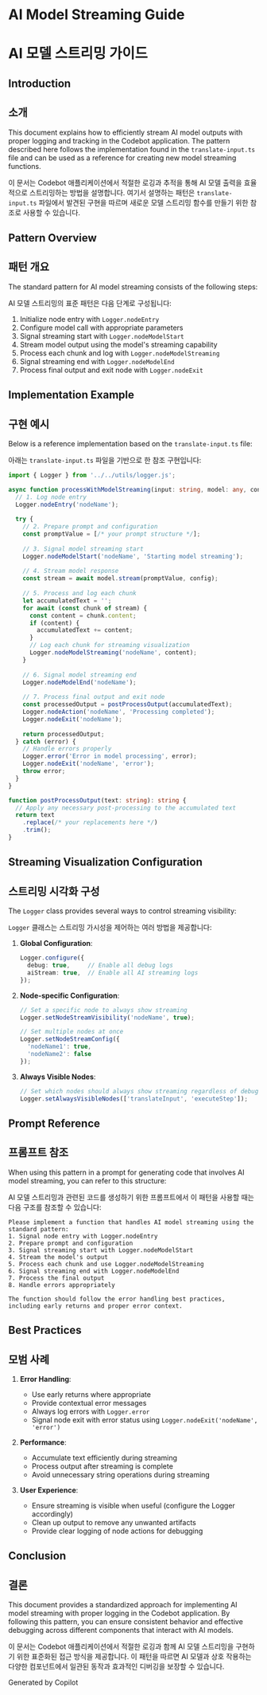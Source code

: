 # AI Model Streaming Guide
# AI 모델 스트리밍 가이드

## Introduction
## 소개

This document explains how to efficiently stream AI model outputs with proper logging and tracking in the Codebot application. The pattern described here follows the implementation found in the `translate-input.ts` file and can be used as a reference for creating new model streaming functions.

이 문서는 Codebot 애플리케이션에서 적절한 로깅과 추적을 통해 AI 모델 출력을 효율적으로 스트리밍하는 방법을 설명합니다. 여기서 설명하는 패턴은 `translate-input.ts` 파일에서 발견된 구현을 따르며 새로운 모델 스트리밍 함수를 만들기 위한 참조로 사용할 수 있습니다.

## Pattern Overview
## 패턴 개요

The standard pattern for AI model streaming consists of the following steps:

AI 모델 스트리밍의 표준 패턴은 다음 단계로 구성됩니다:

1. Initialize node entry with `Logger.nodeEntry`
2. Configure model call with appropriate parameters 
3. Signal streaming start with `Logger.nodeModelStart`
4. Stream model output using the model's streaming capability
5. Process each chunk and log with `Logger.nodeModelStreaming`
6. Signal streaming end with `Logger.nodeModelEnd`
7. Process final output and exit node with `Logger.nodeExit`

## Implementation Example
## 구현 예시

Below is a reference implementation based on the `translate-input.ts` file:

아래는 `translate-input.ts` 파일을 기반으로 한 참조 구현입니다:

```typescript
import { Logger } from '../../utils/logger.js';

async function processWithModelStreaming(input: string, model: any, config: any): Promise<string> {
  // 1. Log node entry
  Logger.nodeEntry('nodeName');
  
  try {
    // 2. Prepare prompt and configuration
    const promptValue = [/* your prompt structure */];
    
    // 3. Signal model streaming start
    Logger.nodeModelStart('nodeName', 'Starting model streaming');
    
    // 4. Stream model response
    const stream = await model.stream(promptValue, config);
    
    // 5. Process and log each chunk
    let accumulatedText = '';
    for await (const chunk of stream) {
      const content = chunk.content;
      if (content) {
        accumulatedText += content;
      }
      // Log each chunk for streaming visualization
      Logger.nodeModelStreaming('nodeName', content);
    }
    
    // 6. Signal model streaming end
    Logger.nodeModelEnd('nodeName');
    
    // 7. Process final output and exit node
    const processedOutput = postProcessOutput(accumulatedText);
    Logger.nodeAction('nodeName', 'Processing completed');
    Logger.nodeExit('nodeName');
    
    return processedOutput;
  } catch (error) {
    // Handle errors properly
    Logger.error('Error in model processing', error);
    Logger.nodeExit('nodeName', 'error');
    throw error;
  }
}

function postProcessOutput(text: string): string {
  // Apply any necessary post-processing to the accumulated text
  return text
    .replace(/* your replacements here */)
    .trim();
}
```

## Streaming Visualization Configuration
## 스트리밍 시각화 구성

The `Logger` class provides several ways to control streaming visibility:

`Logger` 클래스는 스트리밍 가시성을 제어하는 여러 방법을 제공합니다:

1. **Global Configuration**: 
   ```typescript
   Logger.configure({ 
     debug: true,     // Enable all debug logs
     aiStream: true,  // Enable all AI streaming logs
   });
   ```

2. **Node-specific Configuration**:
   ```typescript
   // Set a specific node to always show streaming
   Logger.setNodeStreamVisibility('nodeName', true);
   
   // Set multiple nodes at once
   Logger.setNodeStreamConfig({
     'nodeName1': true,
     'nodeName2': false
   });
   ```

3. **Always Visible Nodes**:
   ```typescript
   // Set which nodes should always show streaming regardless of debug mode
   Logger.setAlwaysVisibleNodes(['translateInput', 'executeStep']);
   ```

## Prompt Reference
## 프롬프트 참조

When using this pattern in a prompt for generating code that involves AI model streaming, you can refer to this structure:

AI 모델 스트리밍과 관련된 코드를 생성하기 위한 프롬프트에서 이 패턴을 사용할 때는 다음 구조를 참조할 수 있습니다:

```
Please implement a function that handles AI model streaming using the standard pattern:
1. Signal node entry with Logger.nodeEntry
2. Prepare prompt and configuration
3. Signal streaming start with Logger.nodeModelStart
4. Stream the model's output
5. Process each chunk and use Logger.nodeModelStreaming
6. Signal streaming end with Logger.nodeModelEnd
7. Process the final output
8. Handle errors appropriately

The function should follow the error handling best practices, including early returns and proper error context.
```

## Best Practices
## 모범 사례

1. **Error Handling**:
   - Use early returns where appropriate
   - Provide contextual error messages
   - Always log errors with `Logger.error`
   - Signal node exit with error status using `Logger.nodeExit('nodeName', 'error')`

2. **Performance**:
   - Accumulate text efficiently during streaming
   - Process output after streaming is complete
   - Avoid unnecessary string operations during streaming

3. **User Experience**:
   - Ensure streaming is visible when useful (configure the Logger accordingly)
   - Clean up output to remove any unwanted artifacts
   - Provide clear logging of node actions for debugging

## Conclusion
## 결론

This document provides a standardized approach for implementing AI model streaming with proper logging in the Codebot application. By following this pattern, you can ensure consistent behavior and effective debugging across different components that interact with AI models.

이 문서는 Codebot 애플리케이션에서 적절한 로깅과 함께 AI 모델 스트리밍을 구현하기 위한 표준화된 접근 방식을 제공합니다. 이 패턴을 따르면 AI 모델과 상호 작용하는 다양한 컴포넌트에서 일관된 동작과 효과적인 디버깅을 보장할 수 있습니다.

Generated by Copilot